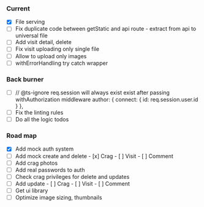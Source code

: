 ### Current

- [x] File serving
- [ ] Fix duplicate code between getStatic and api route - extract from api to universal file
- [ ] Add visit detail, delete
- [ ] Fix visit uploading only single file
- [ ] Allow to upload only images
- [ ] withErrorHandling try catch wrapper

### Back burner

- [ ] // @ts-ignore req.session will always exist exist after passing withAuthorization middleware
      author: { connect: { id: req.session.user.id } },
- [ ] Fix the linting rules
- [ ] Do all the logic todos

### Road map

- [x] Add mock auth system
- [ ] Add mock create and delete - [x] Crag - [ ] Visit - [ ] Comment
- [ ] Add crag photos
- [ ] Add real passwords to auth
- [ ] Check crag privileges for delete and updates
- [ ] Add update - [ ] Crag - [ ] Visit - [ ] Comment
- [ ] Get ui library
- [ ] Optimize image sizing, thumbnails
